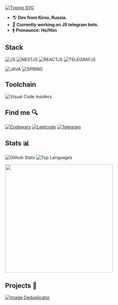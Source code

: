 [![Typing SVG](https://readme-typing-svg.demolab.com?font=Raleway&size=35&weight=600&duration=3000&pause=1000&vCenter=true&color=4C8EDA&background=15151500&width=435&lines=Evgeny+Smirnov;Js+full+stack+Developer)](https://github.com/mare-viz)

- 🌎 **Dev from Kirov, Russia.**
- 🔭 **Currently working on JS telegram bots.**
- 🚹 **Pronounce: He/Him**

## Stack 
![JS](https://img.shields.io/badge/-JavaScript-090909?style=for-the-badge&logo=javascript)
![NESTJS](https://img.shields.io/badge/-NESTJS-090909?style=for-the-badge&logo=nestjs)
![REACTJS](https://img.shields.io/badge/-REACTJS-090909?style=for-the-badge&logo=react)
![TELEGRAFJS](https://img.shields.io/badge/-TELEGRAF-090909?style=for-the-badge&logo=telegraf)

![JAVA](https://img.shields.io/badge/-JAVA-090909?style=for-the-badge&logo=java&logoColor=9c75d5)
![SPRING](https://img.shields.io/badge/-SPRING-090909?style=for-the-badge&logo=spring&logoColor=512BD4)

## Toolchain 
![Visual Code Insiders](https://img.shields.io/badge/-VS%20Code-090909?style=for-the-badge&logo=visual-studio-code&logoColor=21b299)

## Find me 🔍
[![Codewars](https://img.shields.io/badge/-Codewars-090909?style=for-the-badge&logo=codewars&logoColor=B1361E)](https://www.codewars.com/users/weavv)
[![Leetcode](https://img.shields.io/badge/-Leetcode-090909?style=for-the-badge&logo=leetcode&logoColor=FFA116)](https://leetcode.com/mare-viz/)
[![Telegram](https://img.shields.io/badge/-Telegram-090909?style=for-the-badge&logo=telegram&logoColor=26A5E4)](https://t.me/weavve)

## Stats 📊
![Github Stats](https://github-readme-stats.vercel.app/api/?username=mare-viz&theme=transparent&show_icons=true&include_all_commits=true&count_private=false&hide_border=true&hide_rank=true)
![Top Languages](https://github-readme-stats.vercel.app/api/top-langs/?username=mare-viz&layout=compact&theme=transparent&hide_border=true&langs_count=8)

<a href="https://www.codewars.com/users/weavv">    
<img style="width: 350px"src="https://github.r2v.ch/codewars?user=weavv&top_languages=true&name=true&theme=gradient" />
</a>

## Projects 📁
[![Image Deduplicator](https://github-readme-stats.vercel.app/api/pin/?username=mare-viz&repo=color-palette&theme=transparent&hide_border=true)](https://github.com/mare-viz/color-palette)
